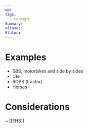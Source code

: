 ```yaml
---
up: 
tags:
  - concept
Summary: 
aliases: 
Status:
---
```

# Examples
- SBS, motorbikes and side by sides
- Ute
- ROPS (tractor)
- Horses

# Considerations
~
[[EHS]]
<!--SR:!2025-03-09,4,270-->